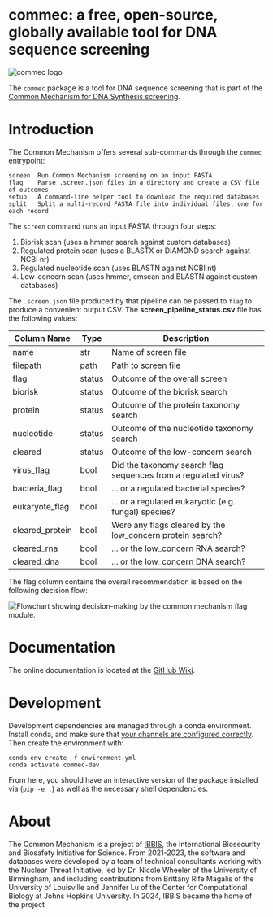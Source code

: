 # commec: a free, open-source, globally available tool for DNA sequence screening

<picture style="max-width: 512; display: inline-block;">
	<source media="(prefers-color-scheme: dark)" srcset="https://ibbis.bio/wp-content/uploads/2025/06/COMMEC_Logo_Horiz_Color_IBBIS_onDark.png">
	<img align="left" alt="commec logo" style="max-width: 512;" src="https://ibbis.bio/wp-content/uploads/2025/06/COMMEC_Logo_Horiz_Color_IBBIS_onWhite.png">
</picture>

The `commec` package is a tool for DNA sequence screening that is part of the
[Common Mechanism for DNA Synthesis screening](https://ibbis.bio/common-mechanism/).

Introduction
============
The Common Mechanism offers several sub-commands through the `commec` entrypoint:

    screen  Run Common Mechanism screening on an input FASTA.
    flag    Parse .screen.json files in a directory and create a CSV file of outcomes
    setup   A command-line helper tool to download the required databases
    split   Split a multi-record FASTA file into individual files, one for each record

The `screen` command runs an input FASTA through four steps:

  1. Biorisk scan (uses a hmmer search against custom databases)
  2. Regulated protein scan (uses a BLASTX or DIAMOND search against NCBI nr)
  3. Regulated nucleotide scan (uses BLASTN against NCBI nt)
  4. Low-concern scan (uses hmmer, cmscan and BLASTN against custom databases)

The `.screen.json` file produced by that pipeline can be passed to `flag` to produce a convenient output CSV.
The **screen_pipeline_status.csv** file has the following values:

| Column Name     | Type   | Description  |
| --------------- | ------ | ------------- |
| name            | str    | Name of screen file |
| filepath        | path   | Path to screen file |
| flag            | status | Outcome of the overall screen |
| biorisk         | status | Outcome of the biorisk search |
| protein         | status | Outcome of the protein taxonomy search |
| nucleotide      | status | Outcome of the nucleotide taxonomy search |
| cleared         | status | Outcome of the low-concern search |
| virus_flag      | bool   | Did the taxonomy search flag sequences from a regulated virus? |
| bacteria_flag   | bool   | ... or a regulated bacterial species? |
| eukaryote_flag  | bool   | ... or a regulated eukaryotic (e.g. fungal) species? |
| cleared_protein  | bool   | Were any flags cleared by the low_concern protein search? |
| cleared_rna      | bool   | ... or the low_concern RNA search? |
| cleared_dna      | bool   | ... or the low_concern DNA search? |

The flag column contains the overall recommendation is based on the following decision flow:

![Flowchart showing decision-making by the common mechanism flag module.](https://ibbis.bio/wp-content/uploads/2024/05/common-mechanism-screening-flowcharts-decision-support.jpg "Decision Flow")

Documentation
=============
The online documentation is located at the
[GitHub Wiki](https://github.com/ibbis-screening/common-mechanism/wiki).

Development
===========
Development dependencies are managed through a conda environment. Install conda, and make sure
that [your channels are configured correctly](http://bioconda.github.io/).
Then create the environment with:

```
conda env create -f environment.yml
conda activate commec-dev
```

From here, you should have an interactive version of the package installed via (`pip -e .`) as well
as the necessary shell dependencies.

About
=====
The Common Mechanism is a project of [IBBIS](https://ibbis.bio), the International Biosecurity and
Biosafety Initiative for Science. From 2021-2023, the software and databases were developed by a
team of technical consultants working with the Nuclear Threat Initiative, led by Dr. Nicole Wheeler
of the University of Birmingham, and including contributions from Brittany Rife Magalis of the
University of Louisville and Jennifer Lu of the Center for Computational Biology at Johns Hopkins
University. In 2024, IBBIS became the home of the project
